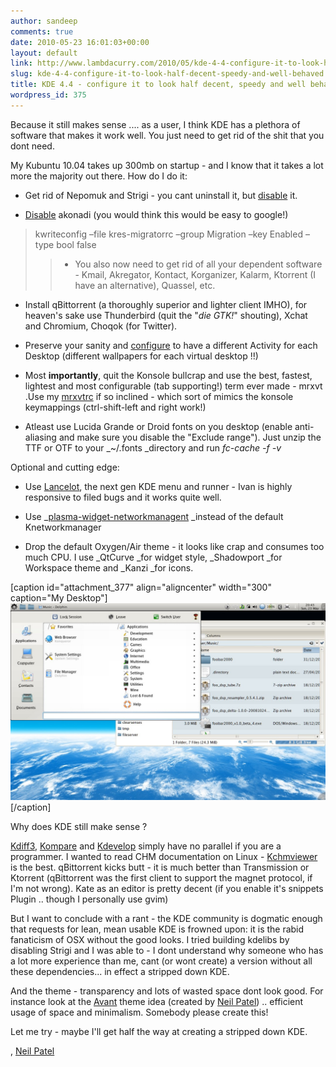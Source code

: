 ```yaml
---
author: sandeep
comments: true
date: 2010-05-23 16:01:03+00:00
layout: default
link: http://www.lambdacurry.com/2010/05/kde-4-4-configure-it-to-look-half-decent-speedy-and-well-behaved/
slug: kde-4-4-configure-it-to-look-half-decent-speedy-and-well-behaved
title: KDE 4.4 - configure it to look half decent, speedy and well behaved
wordpress_id: 375
---
```


Because it still makes sense .... as a user, I think KDE has a plethora of software that makes it work well. You just need to get rid of the shit that you dont need.

My Kubuntu 10.04 takes up 300mb on startup - and I know that it takes a lot more the majority out there. How do I do it:



	
  * Get rid of Nepomuk and Strigi - you cant uninstall it, but [disable](http://www.freetechie.com/blog/disable-nepomuk-desktop-search-on-kde-4-4-2-kubuntu-lucid-10-04/) it.

	
  * [Disable](http://techbase.kde.org/Projects/PIM/Akonadi#How_do_I_disable_automatic_migration_from_KDE.27s_traditional_framework.3F) akonadi (you would think this would be easy to google!)




<blockquote>kwriteconfig –file kres-migratorrc –group Migration –key Enabled –type  bool false

> 
> 
	
>   * You also now need to get rid of all your dependent software - Kmail, Akregator, Kontact, Korganizer, Kalarm, Ktorrent (I have an alternative), Quassel, etc.
> 

</blockquote>





	
  * Install qBittorrent (a thoroughly superior and lighter client IMHO), for heaven's sake use Thunderbird (quit the "_die GTK!_" shouting), Xchat and Chromium, Choqok (for Twitter).

	
  * Preserve your sanity and [configure](http://userbase.kde.org/Plasma#Activities_and_Virtual_Desktops) to have a different Activity for each Desktop (different wallpapers for each virtual desktop !!)

	
  * Most **importantly**, quit the Konsole bullcrap and use the best, fastest, lightest and most configurable (tab supporting!) term ever made - mrxvt .Use my [mrxvtrc](http://github.com/sandys/scripts/blob/master/.mrxvtrc) if so inclined - which sort of mimics the konsole keymappings (ctrl-shift-left and right work!)

	
  * Atleast use Lucida Grande or Droid fonts on you desktop (enable anti-aliasing and make sure you disable the "Exclude range"). Just unzip the TTF or OTF to your _~/.fonts _directory and run _fc-cache -f -v_


Optional and cutting edge:

	
  * Use [Lancelot](http://lancelot.fomentgroup.org/main), the next gen KDE menu and runner - Ivan is highly responsive to filed bugs and it works quite well.

	
  * Use _[plasma-widget-networkmanagent](http://osdir.com/ml/kubuntu-devel/2010-03/msg00013.html) _instead of the default Knetworkmanager

	
  * Drop the default Oxygen/Air theme - it looks like crap and consumes too much CPU. I use _QtCurve _for widget style, _Shadowport _for Workspace theme and _Kanzi _for icons.


[caption id="attachment_377" align="aligncenter" width="300" caption="My Desktop"][![KDE 4.4.3 desktop screenshot](/wp-content/uploads/2010/05/kde1.jpeg?w=300)](/wp-content/uploads/2010/05/kde1.jpeg)[/caption]

Why does KDE still make sense ?

[Kdiff3](http://kdiff3.sourceforge.net/), [Kompare](http://en.wikipedia.org/wiki/Kompare) and [Kdevelop](http://www.kdevelop.org/) simply have no parallel if you are a programmer. I wanted to read CHM documentation on Linux - [Kchmviewer](http://www.kchmviewer.net/) is the best. qBittorrent kicks butt - it is much better than Transmission or Ktorrent (qBittorrent was the first client to support the magnet protocol, if I'm not wrong). Kate as an editor is pretty decent (if you enable it's snippets Plugin .. though I personally use gvim)

But I want to conclude with a rant - the KDE community is dogmatic enough that requests for lean, mean usable KDE is frowned upon: it is the rabid fanaticism of OSX without the good looks. I tried building kdelibs by disabling Strigi and I was able to - I dont understand why someone who has a lot more experience than me, cant (or wont create) a version without all these dependencies... in effect a stripped down KDE.

And the theme - transparency and lots of wasted space dont look good. For instance look at the [Avant](http://kde-look.org/content/show.php/Avant%20%5BPretty%20Please%20REQUEST!%5D?content=101283) theme idea (created by [Neil Patel](http://njpatel.blogspot.com/)) .. efficient usage of space and minimalism. Somebody please create this!

Let me try - maybe I'll get half the way at creating a stripped down KDE.


, [Neil Patel](http://njpatel.blogspot.com/)

